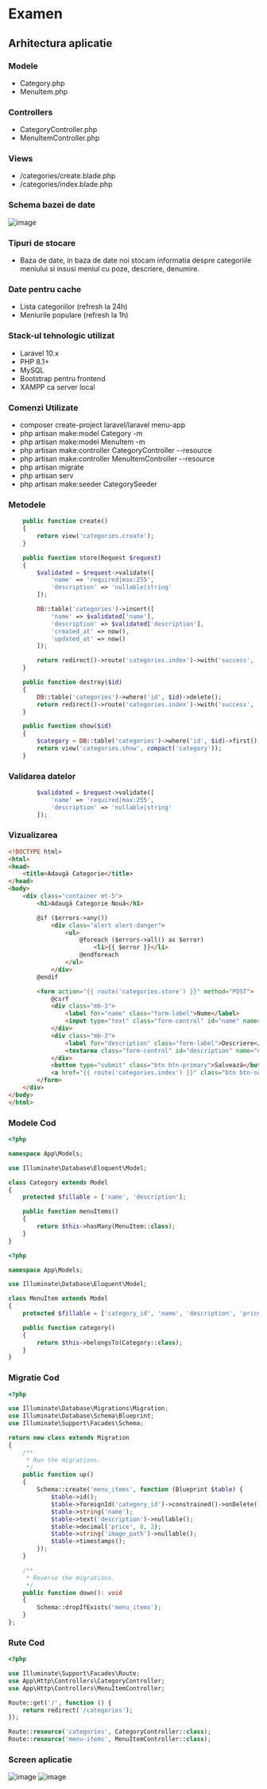 # Examen
## Arhitectura aplicatie
### Modele
- Category.php
- MenuItem.php

### Controllers
- CategoryController.php
- MenuItemController.php

### Views
- /categories/create.blade.php
- /categories/index.blade.php

### Schema bazei de date
![image](https://github.com/user-attachments/assets/61129600-57f5-43ca-8075-c7373a484308)

### Tipuri de stocare
- Baza de date, in baza de date noi stocam informatia despre categoriile meniului si insusi meniul cu poze, descriere, denumire.

### Date pentru cache
- Lista categoriilor (refresh la 24h)
- Meniurile populare (refresh la 1h)

### Stack-ul tehnologic utilizat
- Laravel 10.x
- PHP 8.1+
- MySQL
- Bootstrap pentru frontend
- XAMPP ca server local

### Comenzi Utilizate
- composer create-project laravel/laravel menu-app
- php artisan make:model Category -m
- php artisan make:model MenuItem -m
- php artisan make:controller CategoryController --resource
- php artisan make:controller MenuItemController --resource
- php artisan migrate
- php artisan serv
- php artisan make:seeder CategorySeeder

### Metodele
```php
    public function create()
    {
        return view('categories.create');
    }

    public function store(Request $request)
    {
        $validated = $request->validate([
            'name' => 'required|max:255',
            'description' => 'nullable|string'
        ]);

        DB::table('categories')->insert([
            'name' => $validated['name'],
            'description' => $validated['description'],
            'created_at' => now(),
            'updated_at' => now()
        ]);

        return redirect()->route('categories.index')->with('success', 'Categorie adăugată cu succes!');
    }

    public function destroy($id)
    {
        DB::table('categories')->where('id', $id)->delete();
        return redirect()->route('categories.index')->with('success', 'Categorie ștearsă cu succes!');
    }

    public function show($id)
    {
        $category = DB::table('categories')->where('id', $id)->first();
        return view('categories.show', compact('category'));
    }
```

### Validarea datelor
```php
        $validated = $request->validate([
            'name' => 'required|max:255',
            'description' => 'nullable|string'
        ]);
```

### Vizualizarea
```html
<!DOCTYPE html>
<html>
<head>
    <title>Adaugă Categorie</title>
</head>
<body>
    <div class="container mt-5">
        <h1>Adaugă Categorie Nouă</h1>

        @if ($errors->any())
            <div class="alert alert-danger">
                <ul>
                    @foreach ($errors->all() as $error)
                        <li>{{ $error }}</li>
                    @endforeach
                </ul>
            </div>
        @endif

        <form action="{{ route('categories.store') }}" method="POST">
            @csrf
            <div class="mb-3">
                <label for="name" class="form-label">Nume</label>
                <input type="text" class="form-control" id="name" name="name" required>
            </div>
            <div class="mb-3">
                <label for="description" class="form-label">Descriere</label>
                <textarea class="form-control" id="description" name="description"></textarea>
            </div>
            <button type="submit" class="btn btn-primary">Salvează</button>
            <a href="{{ route('categories.index') }}" class="btn btn-secondary">Înapoi</a>
        </form>
    </div>
</body>
</html>
```

### Modele Cod
```php
<?php

namespace App\Models;

use Illuminate\Database\Eloquent\Model;

class Category extends Model
{
    protected $fillable = ['name', 'description'];

    public function menuItems()
    {
        return $this->hasMany(MenuItem::class);
    }
}

```
```php
<?php

namespace App\Models;

use Illuminate\Database\Eloquent\Model;

class MenuItem extends Model
{
    protected $fillable = ['category_id', 'name', 'description', 'price', 'image_path'];

    public function category()
    {
        return $this->belongsTo(Category::class);
    }
}
```


### Migratie Cod
```php
<?php

use Illuminate\Database\Migrations\Migration;
use Illuminate\Database\Schema\Blueprint;
use Illuminate\Support\Facades\Schema;

return new class extends Migration
{
    /**
     * Run the migrations.
     */
    public function up()
    {
        Schema::create('menu_items', function (Blueprint $table) {
            $table->id();
            $table->foreignId('category_id')->constrained()->onDelete('cascade');
            $table->string('name');
            $table->text('description')->nullable();
            $table->decimal('price', 8, 2);
            $table->string('image_path')->nullable();
            $table->timestamps();
        });
    }

    /**
     * Reverse the migrations.
     */
    public function down(): void
    {
        Schema::dropIfExists('menu_items');
    }
};
```

### Rute Cod
```php
<?php

use Illuminate\Support\Facades\Route;
use App\Http\Controllers\CategoryController;
use App\Http\Controllers\MenuItemController;

Route::get('/', function () {
    return redirect('/categories');
});

Route::resource('categories', CategoryController::class);
Route::resource('menu-items', MenuItemController::class);
```
### Screen aplicatie
![image](https://github.com/user-attachments/assets/2efc5459-fda1-4525-8693-bbf61e4c4c52)
![image](https://github.com/user-attachments/assets/6a5e028b-c2a0-44e7-9455-93dadf0ac461)


